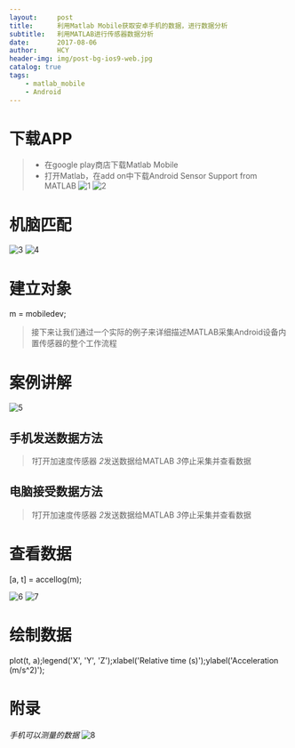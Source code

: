 ```yaml
---
layout:     post
title:      利用Matlab Mobile获取安卓手机的数据，进行数据分析
subtitle:   利用MATLAB进行传感器数据分析
date:       2017-08-06
author:     HCY
header-img: img/post-bg-ios9-web.jpg
catalog: true
tags:
    - matlab_mobile
    - Android
---
```


# 下载APP
>* 在google play商店下载Matlab Mobile
>* 打开Matlab，在add on中下载Android Sensor Support from MATLAB
![1](https://Ceneses.github.io/img/2018_08_06_1.png)
![2](https://Ceneses.github.io/img/2018_08_06_2.png)
# 机脑匹配
![3](https://Ceneses.github.io/img/2018_08_06_3.png)
![4](https://Ceneses.github.io/img/2018_08_06_4.png)
# 建立对象

m = mobiledev;

>接下来让我们通过一个实际的例子来详细描述MATLAB采集Android设备内置传感器的整个工作流程
# 案例讲解
![5](https://Ceneses.github.io/img/2018_08_06_5.png)
## 手机发送数据方法
>*1*打开加速度传感器
>*2*发送数据给MATLAB
>*3*停止采集并查看数据
## 电脑接受数据方法
>*1*打开加速度传感器
>*2*发送数据给MATLAB
>*3*停止采集并查看数据
# 查看数据

\[a, t\] = accellog(m);

![6](https://Ceneses.github.io/img/2018_08_06_6.png)
![7](https://Ceneses.github.io/img/2018_08_06_7.png)
# 绘制数据

plot(t, a);legend('X', 'Y', 'Z');xlabel('Relative time (s)');ylabel('Acceleration (m/s^2)');

# 附录
*手机可以测量的数据*
![8](https://Ceneses.github.io/img/2018_08_06_8.png)
